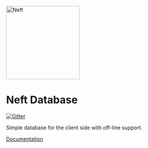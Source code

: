 <a href="http://www.neft.io"><img src="http://www.neft.io/static/images/neft-white.svg" alt="Neft" width="200"></a>

# Neft Database

[![Gitter](https://img.shields.io/gitter/room/nwjs/nw.js.svg)](https://gitter.im/Neft-io/neft)

Simple database for the client side with off-line support.

[Documentation](http://www.neft.io/docs/db/index.coffee.md)
